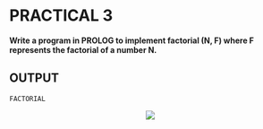 # PRACTICAL 3
**Write a program in PROLOG to implement factorial (N, F) where F represents the factorial of a number N.**

## OUTPUT

`FACTORIAL`
<p align="center">
<img src="https://user-images.githubusercontent.com/68191677/218272234-f97c67a6-594f-4eb4-b52c-df626ac95466.png"  />
</p>